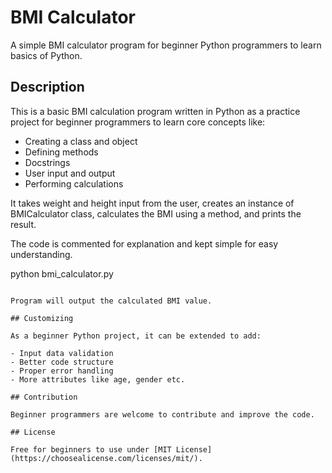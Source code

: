 # BMI Calculator

A simple BMI calculator program for beginner Python programmers to learn basics of Python.

## Description

This is a basic BMI calculation program written in Python as a practice project for beginner programmers to learn core concepts like:

- Creating a class and object
- Defining methods
- Docstrings 
- User input and output
- Performing calculations 

It takes weight and height input from the user, creates an instance of BMICalculator class, calculates the BMI using a method, and prints the result.

The code is commented for explanation and kept simple for easy understanding.


python bmi_calculator.py 
```

Program will output the calculated BMI value.

## Customizing

As a beginner Python project, it can be extended to add:

- Input data validation
- Better code structure
- Proper error handling
- More attributes like age, gender etc.

## Contribution

Beginner programmers are welcome to contribute and improve the code.

## License

Free for beginners to use under [MIT License](https://choosealicense.com/licenses/mit/).

